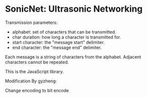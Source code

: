 SonicNet: Ultrasonic Networking
===============================


Transmission parameters:

- alphabet: set of characters that can be transmitted.
- char duration: how long a character is transmitted for.
- start character: the "message start" delimiter.
- end character: the "message end" delimiter.

Each message is a string of characters from the alphabet. Adjacent
characters cannot be repeated.

This is the JavaScript library.

Modification By gyzheng:

Change encoding to bit encode

